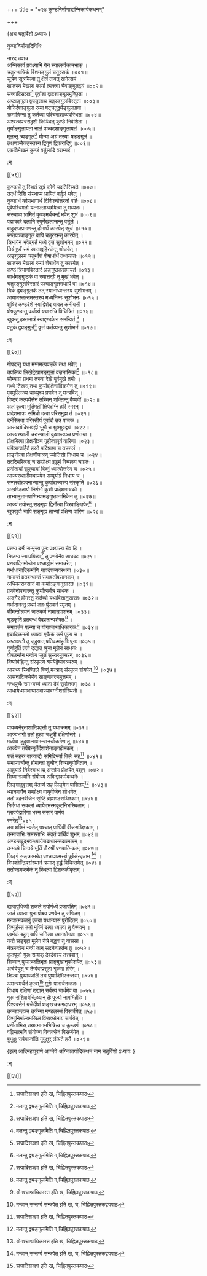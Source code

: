 +++
title = "०२४ कुण्डनिर्माणाद्यग्निकार्यकथनम्"

+++

\{अथ चतुर्विंशो ऽध्यायः  \}
    
कुण्डनिर्माणादिविधिः  
    
नारद उवाच  
अग्निकार्यं प्रवक्ष्यामि येन स्यात्सर्वकामभाक् ।  
चतुरभ्यधिकं विंशमङ्गुलं चतुरस्रकं ॥००१॥  
सूत्रेण सूत्रयित्वा तु क्षेत्रं तावत् खनेत्समं ।  
खातस्य मेखला कार्या त्यक्त्वा चैवाङ्गुलद्वयं ॥००२॥  
सत्त्वादिसञ्ज्ञा[^१] पूर्वाशा द्वादशाङ्गुलमुच्छ्रिता   ।  
अष्टाङ्गुला द्व्यङुलाथ चतुरङ्गुलविस्तृता ॥००३॥  
योनिर्दशाङ्गुला रम्या षट्चतुर्द्व्यङ्गुलाग्रगा   ।  
क्रमान्निम्ना तु कर्तव्या पश्चिमाशाव्यवस्थिता ॥००४॥  
अश्वत्थपत्रसदृशी किञ्चित् कुण्डे निवेशिता ।  
तुर्याङ्गुलायता नालं पञ्चदशाङ्गुलायतं ॥००५॥  
मूलन्तु त्र्यङ्गुलं[^२] योन्या अग्रं तस्याः षडङ्गुलं   ।  
लक्षणञ्चैकहस्तस्य द्विगुणं द्विकरादिषु ॥००६॥  
एकत्रिमेखलं कुण्डं वर्तुलादि वदाम्यहं ।  
    
:न्  
    
[^१]: सद्मादिसञ्ज्ञा इति ख, चिह्नितपुस्तकपाठः  
    
[^२]: मलन्तु द्व्यङ्गुलमिति ग,चिह्नितपुस्तकपाठः  

[[५९]]
    
कुण्डार्धे तु स्थितं सूत्रं कोणे यदतिरिच्यते ॥००७॥  
तदर्धं दिशि संस्थाप्य भ्रामितं वर्तुलं भवेत्   ।  
कुण्डार्धं कोणभागार्धं दिशिश्चोत्तरतो वहिः   ॥००८॥  
पूर्वपश्चिमतो यत्नाल्लाञ्छयित्वा तु मध्यतः ।  
संस्थाप्य भ्रामितं कुण्डमर्धचन्द्रं भवेत् शुभं   ॥००९॥  
पद्माकारे दलानि स्युर्मेखलानान्तु वर्तुले ।  
बाहुदण्डप्रमाणन्तु होमार्थं कारयेत् स्रुचं   ॥०१०॥  
सप्तपञ्चाङ्गुलं वापि चतुरस्रन्तु कारयेत् ।  
त्रिभागेन भवेद्गर्तं मध्ये वृत्तं सुशोभनम् ॥०११॥  
तिर्यगूर्ध्वं समं खाताद्वहिरर्धन्तु शोधयेत् ।  
अङ्गुलस्य चतुर्थांशं शेषार्धार्धं तथान्ततः   ॥०१२॥  
खातस्य मेखलां रम्यां शेषार्धेन तु कारयेत्   ।  
कण्ठं त्रिभागविस्तारं अङ्गुष्ठकसमायतं   ॥०१३॥  
सार्धमङ्गुष्ठकं वा स्यात्तदग्रे तु मुखं भवेत्   ।  
चतुरङ्गुलविस्तारं पञ्चाङ्गुलमथापि वा ॥०१४॥  
त्रिकं द्व्यङ्गुलकं तत् स्यान्मध्यन्तस्य सुशोभनम्   ।  
आयामस्तत्समस्तस्य मध्यनिम्नः सुशोभनः ॥०१५॥  
शुषिरं कण्ठदेशे स्याद्विशेद् यावत् कनीयसी   ।  
शेषकुण्डन्तु कर्तव्यं यथारुचि विचित्रितं ॥०१६॥  
स्रुवन्तु हस्तमात्रं स्याद्दण्डकेन समन्वितं [^१] ।  
वटुकं द्व्यङ्गुलं[^२] वृत्तं कर्तव्यन्तु सुशोभनं   ॥०१७॥  
    
:न्  
[^१]: कुण्डकेन समन्वितमिति ख, चिह्नितपुस्तकपाठः  
    
[^२]: कण्ठकं द्व्यङ्गुलमिति ख, चिह्नितपुस्तकपाठः चन्द्राभं  
द्व्यङ्गुलमिति ङ, चिह्नितपुस्तकपाठः  

[[६०]]
    
गोपदन्तु यथा मग्नमल्पपङ्के तथा भवेत् ।  
उपलिप्य लिखेद्रेखामङ्गुलां वज्रनासिकां[^१] ॥०१८॥  
सौम्याग्रा प्रथमा तस्यां रेखे पूर्वमुखे तयोः   ।  
मध्ये तिस्रस् तथा कुर्याद्दक्षिणादिक्रमेण तु ॥०१९॥  
एवमुल्लिख्य चाभ्युक्ष्य प्रणवेन तु मन्त्रवित् ।  
विष्टरं कल्पयेत्तेन तस्मिन् शक्तिन्तु वैष्णवीं   ॥०२०॥  
अलं कृत्वा मूर्तिमतीं क्षिपेदग्निं हरिं स्मरन्   ।  
प्रादेशमात्राः समिधो दत्वा परिसमुह्य तं ॥०२१॥  
दर्भैस्त्रिधा परिस्तीर्य पूर्वादौ तत्र पात्रकं ।  
आसादयेदिध्मवह्नी भूमौ च श्रुक्श्रुवद्वयं ॥०२२॥  
आज्यस्थाली चरुस्थाली कुशाज्यञ्च प्रणीतया ।  
प्रोक्षयित्वा प्रोक्षणीञ्च गृहीत्वापूर्य वारिणा   ॥०२३॥  
पवित्रान्तर्हिते हस्ते परिश्राव्य च तज्जलं ।  
प्राङ्नीत्वा प्रोक्षणीपात्रण् ज्योतिरग्रे निधाय च   ॥०२४॥  
तदद्भिस्त्रिश् च सम्प्रोक्ष्य इद्ध्मं विन्यस्य चाग्रतः   ।  
प्रणीतायां सुपुष्पायां विष्णुं ध्यात्वोत्तरेण च   ॥०२५॥  
आज्यस्थालीमथाज्येन सम्पूर्याग्रे निधाय च ।  
सम्प्लवोत्पवनाभ्यान्तु कुर्यादाज्यस्य संस्कृतिं ॥०२६॥  
अखण्डिताग्रौ निर्गर्भौ कुशौ प्रादेशमात्रकौ ।  
ताभ्यामुत्तानपाणिभ्यामङ्गुष्ठानामिकेन तु   ॥०२७॥  
आज्यं तयोस्तु सङ्गृह्य द्विर्नीत्वा त्रिरवाङ्क्षिपेत्[^२]   ।  
स्रुक्स्रुवौ चापि सङ्गृह्य ताभ्यां प्रक्षिप्य वारिण   ॥०२८॥  
    
:न्  
    
[^१]: रुद्रनासिकामिति ख, चिह्नितपुस्तकपाठः वक्त्रनासिकामिति ङ,  
चिह्नितपुस्तकपाठः  
    
[^२]: आद्यं तयोस्तु सम्पूज्य त्रीन् वारानूर्ध्वमुत्क्षिपेदिति ङ,  
चिह्नितपुस्तकपाठः  

[[६१]]
    
प्रतप्य दर्भैः सम्मृज्य पुनः प्रक्ष्याल्य चैव हि   ।  
निष्टप्य स्थापयित्वा[^१] तु प्रणवेनैव साधकः   ॥०२९॥  
प्रणवादिनमोन्तेन पश्चाद्धोमं समाचरेत् ।  
गर्भाधानादिकर्माणि यावदंशव्यवस्थया ॥०३०॥  
नामान्तं व्रतबन्धान्तं समावर्तावसानकम् ।  
अधिकारावसानं वा कर्यादङ्गानुसारतः ॥०३१॥  
प्रणवेनोपचारन्तु कुर्यात्सर्वत्र साधकः ।  
अङ्गैर् होमस्तु कर्तव्यो यथावित्तानुसारतः ॥०३२॥  
गर्भादानन्तु प्रथमं ततः पुंसवनं स्मृतम्   ।  
सीमन्तोन्नयनं जातकर्म नामान्नप्राशनम् ॥०३३॥  
चूडकृतिं व्रतबन्धं वेदव्रतान्यशेषतः[^२]   ।  
समावर्तनं पत्न्या च योगश्चाथाधिकारकः[^३] ॥०३४॥  
हृदादिक्रमतो ध्यात्वा एकैकं कर्म पूज्य च ।  
अष्टावष्टौ तु जुहुयात् प्रतिकर्माहुतीः पुनः   ॥०३५॥  
पूर्णाहुतिं ततो दद्यात् श्रुचा मूलेन साधकः   ।  
वौषडन्तेन मन्त्रेण प्लुतं सुस्वरमुच्चरन् ॥०३६॥  
विष्णोर्वह्निन्तु संस्कृत्य श्रपयेद्वैष्णवञ्चरुम्   ।  
आराध्य स्थिण्डिले विष्णुं मन्त्रान् संस्मृत्य संश्रपेत् [^४]   ॥०३७॥  
आसनादिक्रमेणैव साङ्गावरणमुत्तमम् ।  
गन्धपुष्पैः समभ्यर्च्य ध्याता देवं सुरोत्तमम्   ॥०३८॥  
आधायेध्ममथाघारावाज्यावग्नीशसंस्थितौ ।  
    
:न्  
    
[^१]: नियुज्य स्थापयित्वेति ख, चिह्नितपुस्तकपाठः  
    
[^२]: देवव्रतान्यशेषत इति ख, चिह्नितपुस्तकपाठः  
    
[^३]: योगश्चाथाधिकारत इति ख, चिह्नितपुस्तकपाठः  
    
[^४]: मन्त्रान् सन्तर्प्य सन्त्रपेत् इति ख, घ, चिह्नितपुस्तकद्वयपाठः  

[[६२]]
    
वायव्यनैरृताशादिप्रवृत्तौ तु यथाक्रमम् ॥०३९॥  
आज्यभागौ ततो हुत्वा चक्षुषी दक्षिणोत्तरे ।  
मध्येथ जुहुयात्सर्वमन्त्रानर्चाक्रमेण तु ॥०४०॥  
आज्येन तर्पयेन्मूर्तेर्दशांशेनाङ्गहोमकम् ।  
शतं सहस्रं वाज्याद्यैः समिद्भिर्वा तिलैः सह[^१]   ॥०४१॥  
समाप्यार्चान्तु होमान्तां शुचीन् शिष्यानुपोषितान्   ।  
आहूयाग्रे निवेश्याथ ह्य् अस्त्रेण प्रोक्षयेत् पशून् ॥०४२॥  
शिष्यानात्मनि संयोज्य अविद्याकर्मबन्धनैः ।  
लिङ्गानुवृत्तश् चैतन्यं सह लिङ्गेन पाशितम्[^२] ॥०४३॥  
ध्यानमार्गेन सम्प्रोक्ष्य वायुवीजेन शोधयेत् ।  
ततो दहनवीजेन सृष्टिं ब्रह्माण्डसञ्ज्ञिकाम्   ॥०४४॥  
निर्दग्धां सकलां ध्यायेद्भस्मकूटनिभस्थिताम्   ।  
प्लावयेद्वारिणा भस्म संसारं वार्मयं  
स्मरेत्[^३]०४५।  
तत्र शक्तिं न्यसेत् पश्चात् पार्थिवीं बीजसञ्ज्ञिकाम्   ।  
तन्मात्राभिः समस्ताभिः संवृतं पार्थिवं शुभम्   ॥०४६॥  
अण्डन्तदुद्भवन्ध्यायेत्तदाधारन्तदात्मकम् ।  
तन्मध्ये चिन्तयेन्मूर्तिं पौरुषीं प्रणवात्मिकाम्   ॥०४७॥  
लिङ्गं सङ्क्रामयेत् पश्चादात्मस्थं पूर्वसंस्कृतम् [^४]   ।  
विभक्तेन्द्रियसंस्थानं क्रमाद् वृद्धं विचिन्तयेत्   ॥०४८॥  
ततोण्डमब्दमेकं तु स्थित्वा द्विशकलीकृतम् ।  
    
:न्  
    
[^१]: समिद्भिर्वा तिलैस् तथा इति घ, चिह्नितपुस्तकपाठः  
    
[^२]: सह लिङ्गेन दर्शितमिति ङ, चिह्नितपुस्तकपाठः  
    
[^३]: संसारञ्चाक्षयं स्मरेदिति ख, चिह्नितपुस्तकपाठः  
    
[^४]: स्थण्डिले पूर्वसंस्कृतमिति ख, चिह्नितपुस्तकपाठः  

[[६३]]
    
द्यावापृथिव्यौ शकले तयोर्मध्ये प्रजापतिम् ॥०४९॥  
जातं ध्यात्वा पुनः प्रोक्ष्य प्रणवेन तु संश्रितम्   ।  
मन्त्रात्मकतनुं कृत्वा यथान्यासं पुरोदितम् ॥०५०॥  
विष्णुर्हस्तं ततो मूर्ध्नि दत्वा ध्यात्वा तु वैष्णवम्   ।  
एवमेकं बहून् वापि जनित्वा ध्यानयोगतः ॥०५१॥  
करौ सङ्गृह्य मूलेन नेत्रे बद्ध्वा तु वाससा ।  
नेत्रमन्त्रेण मन्त्री तान् सदनेनाहतेन तु ॥०५२॥  
कृतपूजो गुरुः सम्यक् देवदेवस्य तत्त्ववान् ।  
शिष्यान् पुष्पाञ्जलिभृतः प्राङ्मुखानुपवेशयेत्   ॥०५३॥  
अर्चयेयुश् च तेप्येवम्प्रसूता गुरुणा हरिम् ।  
क्षिप्त्वा पुष्पाञ्जलिं तत्र पुष्पादिभिरनन्तरम् ॥०५४॥  
अमन्त्रमर्चनं कृत्वा[^१] गुरोः पादार्चनन्ततः   ।  
विधाय दक्षिणां दद्यात् सर्वस्वं चार्धमेव वा   ॥०५५॥  
गुरुः संशिक्षयेच्छिष्यान् तैः पूज्यो नामभिर्हरिः   ।  
विश्वक्सेनं यजेदीशं शङ्खचक्रगदाधरम् ॥०५६॥  
तज्जपन्तञ्च तर्जन्या मण्डलस्थं विसर्जयेत् ॥५७॥  
विष्णुनिर्माल्यमखिलं विष्वक्सेनाय चार्पयेत् ।  
प्रणीताभिस् तथात्मानमभिषिच्य च कुण्डगं   ॥०५८॥  
वह्निमात्मनि संयोज्य विष्वक्सेनं विसर्जयेत् ।  
बुभुक्षुः सर्वमाप्नोति मुमुक्षुर् लीयते हरौ ॥०५९॥

\{इत्य् आदिमहापुराणे आग्नेये अग्निकार्यादिकथनं नाम चतुर्विंशो ऽध्यायः  }
    
:न्  
    
[^१]: वासुदेवार्चनं कृत्वा इति ख, चिह्नितपुस्तकपाठः  

[[६४]]
    